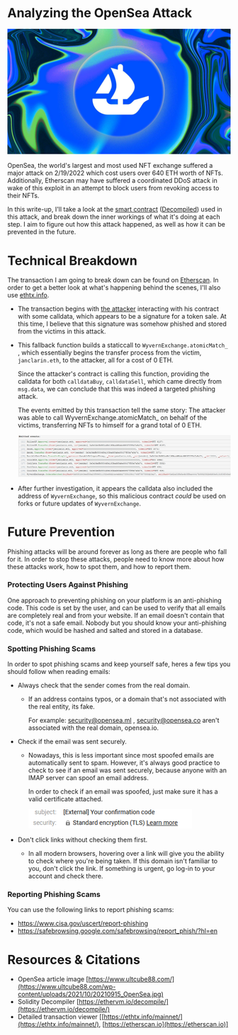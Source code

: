 # Analyzing the OpenSea Attack

![OpenSea](https://raw.githubusercontent.com/Jon-Becker/research/main/papers/opensea-attack/preview.png?fw)

OpenSea, the world's largest and most used NFT exchange suffered a major attack on 2/19/2022 which cost users over 640 ETH worth of NFTs. Additionally, Etherscan may have suffered a coordinated DDoS attack in wake of this exploit in an attempt to block users from revoking access to their NFTs.

In this write-up, I'll take a look at the <a href="https://etherscan.io/address/0xa2c0946aD444DCCf990394C5cBe019a858A945bD">smart contract</a> (<a href="https://ethervm.io/decompile/0xa2c0946aD444DCCf990394C5cBe019a858A945bD">Decompiled</a>) used in this attack, and break down the inner workings of what it's doing at each step. I aim to figure out how this attack happened, as well as how it can be prevented in the future.

# Technical Breakdown

The transaction I am going to break down can be found on <a href="https://etherscan.io/tx/0x12906e3623d1c211ac4af750b1987ae61671c5e61fcc01dbf8bdcb1513e13d5a">Etherscan</a>. In order to get a better look at what's happening behind the scenes, I'll also use <a href="https://ethtx.info/mainnet/0x12906e3623d1c211ac4af750b1987ae61671c5e61fcc01dbf8bdcb1513e13d5a/">ethtx.info</a>.

-   The transaction begins with <a href="https://etherscan.io/address/0x3e0defb880cd8e163bad68abe66437f99a7a8a74">the attacker</a> interacting with his contract with some calldata, which appears to be a signature for a token sale. At this time, I believe that this signature was somehow phished and stored from the victims in this attack.

-   This fallback function builds a staticcall to `WyvernExchange.atomicMatch_` , which essentially begins the transfer process from the victim, `janclarin.eth`, to the attacker, all for a cost of 0 ETH.

    Since the attacker's contract is calling this function, providing the calldata for both `calldataBuy`, `calldataSell`, which came directly from `msg.data`, we can conclude that this was indeed a targeted phishing attack.

    The events emitted by this transaction tell the same story: The attacker was able to call WyvernExchange.atomicMatch\_ on behalf of the victims, transferring NFTs to himself for a grand total of 0 ETH.

    ![Events Emitted](https://raw.githubusercontent.com/Jon-Becker/research/main/papers/opensea-attack/2.png?fw)

-   After further investigation, it appears the calldata also included the address of `WyvernExchange`, so this malicious contract _could_ be used on forks or future updates of `WyvernExchange`.

# Future Prevention

Phishing attacks will be around forever as long as there are people who fall for it. In order to stop these attacks, people need to know more about how these attacks work, how to spot them, and how to report them.

### Protecting Users Against Phishing

One approach to preventing phishing on your platform is an anti-phishing code. This code is set by the user, and can be used to verify that all emails are completely real and from your website. If an email doesn't contain that code, it's not a safe email. Nobody but you should know your anti-phishing code, which would be hashed and salted and stored in a database.

### Spotting Phishing Scams

In order to spot phishing scams and keep yourself safe, heres a few tips you should follow when reading emails:

-   Always check that the sender comes from the real domain.

    -   If an address contains typos, or a domain that's not associated with the real entity, its fake.

        For example: security@opensea.ml , security@opensea.co aren't associated with the real domain, opensea.io.

-   Check if the email was sent securely.

    -   Nowadays, this is less important since most spoofed emails are automatically sent to spam. However, it's always good practice to check to see if an email was sent securely, because anyone with an IMAP server can spoof an email address.

        In order to check if an email was spoofed, just make sure it has a valid certificate attached.

        ![TLS](https://raw.githubusercontent.com/Jon-Becker/research/main/papers/opensea-attack/3.png)

-   Don't click links without checking them first.
    -   In all modern browsers, hovering over a link will give you the ability to check where you're being taken. If this domain isn't familiar to you, don't click the link. If something is urgent, go log-in to your account and check there.

### Reporting Phishing Scams

You can use the following links to report phishing scams:

-   https://www.cisa.gov/uscert/report-phishing
-   https://safebrowsing.google.com/safebrowsing/report_phish/?hl=en

# Resources & Citations

-   OpenSea article image [https://www.ultcube88.com/](https://www.ultcube88.com/wp-content/uploads/2021/10/20210915_OpenSea.jpg)
-   Solidity Decompiler [https://ethervm.io/decompile/](https://ethervm.io/decompile/)
-   Detailed transaction viewer [[https://ethtx.info/mainnet/](https://ethtx.info/mainnet/), [https://etherscan.io](https://etherscan.io)]
